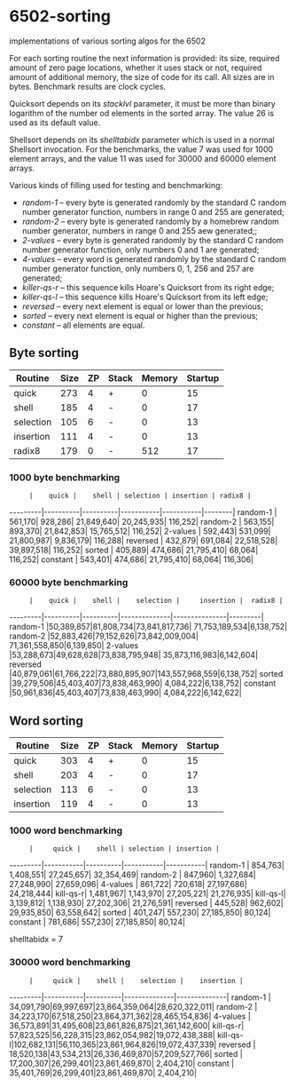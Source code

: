 # 6502-sorting
implementations of various sorting algos for the 6502

For each sorting routine the next information is provided:  its size, required amount of zero page locations, whether it uses stack or not, required amount of additional memory, the size of code for its call.  All sizes are in bytes.  Benchmark results are clock cycles.

Quicksort depends on its *stacklvl* parameter, it must be more than binary logarithm of the number od elements in the sorted array.  The value 26 is used as its default value. 

Shellsort depends on its *shelltabidx* parameter which is used in a normal Shellsort invocation.  For the benchmarks, the value 7 was used for 1000 element arrays, and the value 11 was used for 30000 and 60000 element arrays.

Various kinds of filling used for testing and benchmarking:
  * *random-1* &ndash; every byte is generated randomly by the standard C random number generator function, numbers in range 0 and 255 are generated;
  * *random-2* &ndash; every byte is generated randomly by a homebrew random number generator, numbers in range 0 and 255 aew generated;;
  * *2-values* &ndash; every byte is generated randomly by the standard C random number generator function, only numbers 0 and 1 are generated;
  * *4-values* &ndash; every word is generated randomly by the standard C random number generator function, only numbers 0, 1, 256 and 257 are generated;
  * *killer-qs-r* &ndash; this sequence kills Hoare's Quicksort from its right edge;
  * *killer-qs-l* &ndash; this sequence kills Hoare's Quicksort from its left edge;
  * *reversed* &ndash; every next element is equal or lower than the previous;
  * *sorted* &ndash; every next element is equal or higher than the previous;
  * *constant* &ndash; all elements are equal.

## Byte sorting

Routine  | Size | ZP | Stack | Memory | Startup
---------|------|----|-------|--------|--------
quick    |  273 |  4 |     + |      0 |      15
shell    |  185 |  4 |     - |      0 |      17
selection|  105 |  6 |     - |      0 |      13
insertion|  111 |  4 |     - |      0 |      13
radix8   |  179 |  0 |     - |    512 |      17

### 1000 byte benchmarking

         |    quick |    shell | selection | insertion | radix8 |
---------|----------|----------|-----------|-----------|--------|
random-1 |   561,170|   928,286| 21,849,640| 20,245,935| 116,252|
random-2 |   563,155|   893,370| 21,842,853| 15,765,512| 116,252|
2-values |   592,443|   531,099| 21,800,987|  9,836,179| 116,288|
reversed |   432,879|   691,084| 22,518,528| 39,897,518| 116,252|
sorted   |   405,889|   474,686| 21,795,410|     68,064| 116,252|
constant |   543,401|   474,686| 21,795,410|     68,064| 116,306|

### 60000 byte benchmarking

         |    quick |    shell |    selection |     insertion |  radix8 |
---------|----------|----------|--------------|---------------|---------|
random-1 |50,389,857|81,808,734|73,841,817,736| 71,753,189,534|6,138,752|
random-2 |52,883,426|79,152,626|73,842,009,004| 71,361,558,850|6,139,850|
2-values |53,288,673|49,628,628|73,838,795,948| 35,873,116,983|6,142,604|
reversed |40,879,061|61,766,222|73,880,895,907|143,557,968,559|6,138,752|
sorted   |39,279,506|45,403,407|73,838,463,990|      4,084,222|6,138,752|
constant |50,961,836|45,403,407|73,838,463,990|      4,084,222|6,142,622|

## Word sorting

Routine  | Size | ZP | Stack | Memory | Startup
---------|------|----|-------|--------|--------
quick    |  303 |  4 |     + |      0 |      15
shell    |  203 |  4 |     - |      0 |      17
selection|  113 |  6 |     - |      0 |      13
insertion|  119 |  4 |     - |      0 |      13

### 1000 word benchmarking

         |     quick |    shell | selection | insertion |
---------|-----------|----------|-----------|-----------|
random-1 |    854,763| 1,408,551| 27,245,657| 32,354,469|
random-2 |    847,960| 1,327,684| 27,248,990| 27,659,096|
4-values |    861,722|   720,618| 27,197,686| 24,218,444|
kill-qs-r|  1,481,967| 1,143,970| 27,205,221| 21,276,935|
kill-qs-l|  3,139,812| 1,138,930| 27,202,306| 21,276,591|
reversed |    445,528|   962,602| 29,935,850| 63,558,642|
sorted   |    401,247|   557,230| 27,185,850|     80,124|
constant |    781,686|   557,230| 27,185,850|     80,124|

shelltabidx = 7

### 30000 word benchmarking

         |     quick |    shell |    selection |    insertion |
---------|-----------|----------|--------------|--------------|
random-1 | 34,091,790|69,997,697|23,864,359,064|28,620,322,011|
random-2 | 34,223,170|67,518,250|23,864,371,362|28,465,154,836|
4-values | 36,573,891|31,495,608|23,861,826,875|21,361,142,600|
kill-qs-r| 57,823,525|56,228,315|23,862,054,982|19,072,438,388|
kill-qs-l|102,682,131|56,110,365|23,861,964,826|19,072,437,339|
reversed | 18,520,138|43,534,213|26,336,469,870|57,209,527,766|
sorted   | 17,200,307|26,299,401|23,861,469,870|     2,404,210|
constant | 35,401,769|26,299,401|23,861,469,870|     2,404,210|

